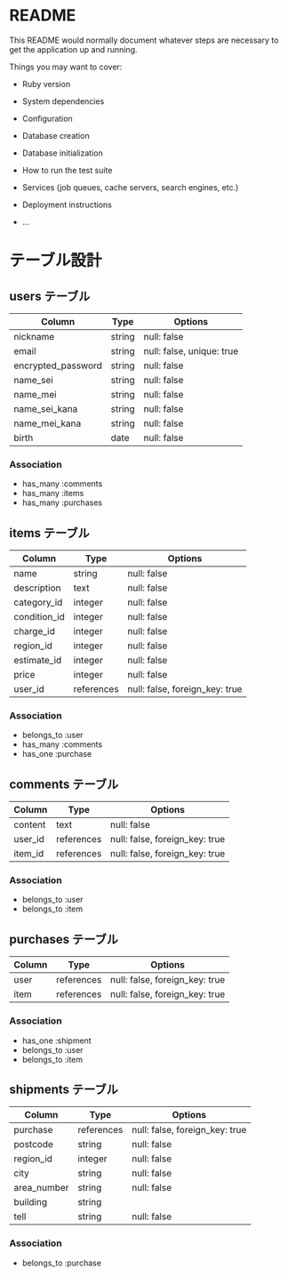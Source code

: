 # README

This README would normally document whatever steps are necessary to get the
application up and running.

Things you may want to cover:

* Ruby version

* System dependencies

* Configuration

* Database creation

* Database initialization

* How to run the test suite

* Services (job queues, cache servers, search engines, etc.)

* Deployment instructions

* ...



# テーブル設計

## users テーブル

| Column             | Type   | Options                   |
| ------------------ | ------ | ------------------------- |
| nickname           | string | null: false               |
| email              | string | null: false, unique: true |
| encrypted_password | string | null: false               |
| name_sei           | string | null: false               |
| name_mei           | string | null: false               |
| name_sei_kana      | string | null: false               |
| name_mei_kana      | string | null: false               |
| birth              | date   | null: false               |

### Association

- has_many :comments
- has_many :items
- has_many :purchases



## items テーブル

| Column       | Type       | Options                        |
| ------------ | ---------- | ------------------------------ |
| name         | string     | null: false                    |
| description  | text       | null: false                    |
| category_id  | integer    | null: false                    |
| condition_id | integer    | null: false                    |
| charge_id    | integer    | null: false                    |
| region_id    | integer    | null: false                    |
| estimate_id  | integer    | null: false                    |
| price        | integer    | null: false                    |
| user_id      | references | null: false, foreign_key: true |

### Association

- belongs_to :user
- has_many :comments
- has_one :purchase



## comments テーブル

| Column    | Type       | Options                        |
| --------- | ---------- | ------------------------------ |
| content   | text       | null: false                    |
| user_id   | references | null: false, foreign_key: true |
| item_id   | references | null: false, foreign_key: true |

### Association

- belongs_to :user
- belongs_to :item



## purchases テーブル

| Column        | Type       | Options                        |
| ------------- | ---------- | ------------------------------ |
| user          | references | null: false, foreign_key: true |
| item          | references | null: false, foreign_key: true |

### Association

- has_one :shipment
- belongs_to :user
- belongs_to :item



## shipments テーブル

| Column        | Type       | Options                        |
| ------------- | ---------- | ------------------------------ |
| purchase      | references | null: false, foreign_key: true |
| postcode      | string     | null: false                    |
| region_id     | integer    | null: false                    |
| city          | string     | null: false                    |
| area_number   | string     | null: false                    |
| building      | string     |                                |
| tell          | string     | null: false                    |

### Association

- belongs_to :purchase
